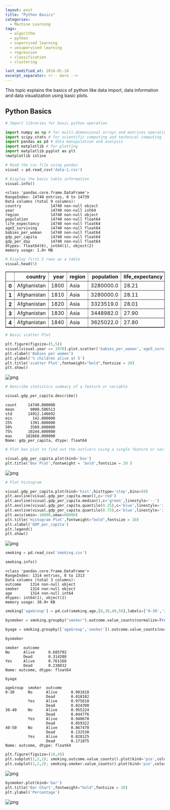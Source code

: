 ```yaml
---
layout: post
title: "Python Basics"
categories:
  - Machine Learning
tags:
  - algorithm
  - python
  - supervised learning
  - unsupervised learning
  - regression
  - classification
  - clustering

last_modified_at: 2018-01-10
excerpt_separator: <!-- more -->
---
```


This topic explains the basics of python like data import, data information and data visualization using basic plots.
<!-- more -->

## Python Basics

```python
# Import libraries for basic python operation

import numpy as np # for multi-dimensional arrays and matrices operations
import scipy.stats # for scientific computing and technical computing
import pandas as pd # data manipulation and analysis
import matplotlib # for plotting
import matplotlib.pyplot as plt
%matplotlib inline
```


```python
# Read the csv file using pandas
visual = pd.read_csv('data-1.csv')
```


```python
# Display the basic table information
visual.info()
```

    <class 'pandas.core.frame.DataFrame'>
    RangeIndex: 14740 entries, 0 to 14739
    Data columns (total 9 columns):
    country             14740 non-null object
    year                14740 non-null int64
    region              14740 non-null object
    population          14740 non-null float64
    life_expectancy     14740 non-null float64
    age5_surviving      14740 non-null float64
    babies_per_woman    14740 non-null float64
    gdp_per_capita      14740 non-null float64
    gdp_per_day         14740 non-null float64
    dtypes: float64(6), int64(1), object(2)
    memory usage: 1.0+ MB



```python
# Display first 5 rows as a table
visual.head(5)
```




<div>
<style scoped>
    .dataframe tbody tr th:only-of-type {
        vertical-align: middle;
    }

    .dataframe tbody tr th {
        vertical-align: top;
    }

    .dataframe thead th {
        text-align: right;
    }
</style>
<table border="1" class="dataframe">
  <thead>
    <tr style="text-align: right;">
      <th></th>
      <th>country</th>
      <th>year</th>
      <th>region</th>
      <th>population</th>
      <th>life_expectancy</th>
      <th>age5_surviving</th>
      <th>babies_per_woman</th>
      <th>gdp_per_capita</th>
      <th>gdp_per_day</th>
    </tr>
  </thead>
  <tbody>
    <tr>
      <th>0</th>
      <td>Afghanistan</td>
      <td>1800</td>
      <td>Asia</td>
      <td>3280000.0</td>
      <td>28.21</td>
      <td>53.142</td>
      <td>7.0</td>
      <td>603.0</td>
      <td>1.650924</td>
    </tr>
    <tr>
      <th>1</th>
      <td>Afghanistan</td>
      <td>1810</td>
      <td>Asia</td>
      <td>3280000.0</td>
      <td>28.11</td>
      <td>53.002</td>
      <td>7.0</td>
      <td>604.0</td>
      <td>1.653662</td>
    </tr>
    <tr>
      <th>2</th>
      <td>Afghanistan</td>
      <td>1820</td>
      <td>Asia</td>
      <td>3323519.0</td>
      <td>28.01</td>
      <td>52.862</td>
      <td>7.0</td>
      <td>604.0</td>
      <td>1.653662</td>
    </tr>
    <tr>
      <th>3</th>
      <td>Afghanistan</td>
      <td>1830</td>
      <td>Asia</td>
      <td>3448982.0</td>
      <td>27.90</td>
      <td>52.719</td>
      <td>7.0</td>
      <td>625.0</td>
      <td>1.711157</td>
    </tr>
    <tr>
      <th>4</th>
      <td>Afghanistan</td>
      <td>1840</td>
      <td>Asia</td>
      <td>3625022.0</td>
      <td>27.80</td>
      <td>52.576</td>
      <td>7.0</td>
      <td>647.0</td>
      <td>1.771389</td>
    </tr>
  </tbody>
</table>
</div>




```python
# Basic scatter Plot

plt.figure(figsize=(5,5))
visual[visual.year == 1970].plot.scatter('babies_per_woman','age5_surviving')
plt.xlabel('Babies per women')
plt.ylabel('% children alive at 5')
plt.title('scatter Plot',fontweight="bold",fontsize = 20)
plt.show()
```


![png](/images/output_5_1.png)



```python
# Describe statistics summary of a feature or variable

visual.gdp_per_capita.describe()
```




    count     14740.000000
    mean       9000.506513
    std       14912.146692
    min         142.000000
    25%        1391.000000
    50%        3509.000000
    75%       10244.000000
    max      182668.000000
    Name: gdp_per_capita, dtype: float64




```python
# Plot box plot to find out the outliers using a single feature or variable

visual.gdp_per_capita.plot(kind='box')
plt.title('Box Plot',fontweight = 'bold',fontsize = 20 )
```



![png](/images/output_7_1.png)



```python
# Plot histogram

visual.gdp_per_capita.plot(kind='hist',histtype='step',bins=50)
plt.axvline(visual.gdp_per_capita.mean(),c='red')
plt.axvline(visual.gdp_per_capita.median(),c='green',linestyle='--')
plt.axvline(visual.gdp_per_capita.quantile(0.25),c='blue',linestyle=':')
plt.axvline(visual.gdp_per_capita.quantile(0.75),c='blue',linestyle=':')
plt.axis(xmin=-10000,xmax=60000)
plt.title('Histogram Plot',fontweight="bold",fontsize = 20)
plt.xlabel('GDP_per_capita')
plt.legend()
plt.show()
```


![png](/images/output_8_0.png)



```python
smoking = pd.read_csv('smoking.csv')
```


```python
smoking.info()
```

    <class 'pandas.core.frame.DataFrame'>
    RangeIndex: 1314 entries, 0 to 1313
    Data columns (total 3 columns):
    outcome    1314 non-null object
    smoker     1314 non-null object
    age        1314 non-null int64
    dtypes: int64(1), object(2)
    memory usage: 30.9+ KB



```python
smoking['ageGroup'] = pd.cut(smoking.age,[0,30,40,50],labels=['0-30','30-40','40-50'])
```


```python
bysmoker = smoking.groupby("smoker").outcome.value_counts(normalize=True)
```


```python
byage = smoking.groupby(['ageGroup','smoker']).outcome.value_counts(normalize=True)
```


```python
bysmoker
```




    smoker  outcome
    No      Alive      0.685792
            Dead       0.314208
    Yes     Alive      0.761168
            Dead       0.238832
    Name: outcome, dtype: float64




```python
byage
```




    ageGroup  smoker  outcome
    0-30      No      Alive      0.981818
                      Dead       0.018182
              Yes     Alive      0.975610
                      Dead       0.024390
    30-40     No      Alive      0.955224
                      Dead       0.044776
              Yes     Alive      0.940678
                      Dead       0.059322
    40-50     No      Alive      0.867470
                      Dead       0.132530
              Yes     Alive      0.828125
                      Dead       0.171875
    Name: outcome, dtype: float64




```python
plt.figure(figsize=(10,4))
plt.subplot(1,2,1); smoking.outcome.value_counts().plot(kind='pie',colors=['C0','C1']); plt.title('outcome',fontweight="bold",fontsize = 20)
plt.subplot(1,2,2); smoking.smoker.value_counts().plot(kind='pie',colors=['C2','C3']); plt.title('smoker',fontweight="bold",fontsize = 20)
```


![png](/images/output_16_1.png)



```python
bysmoker.plot(kind='bar')
plt.title('Bar Chart',fontweight="bold",fontsize = 20)
plt.ylabel('Percentage')
```


![png](/images/output_17_1.png)
